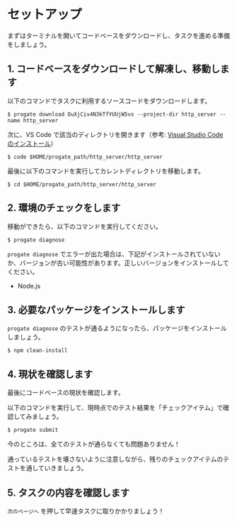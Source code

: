 # セットアップ

まずはターミナルを開いてコードベースをダウンロードし、タスクを進める準備をしましょう。

## 1. コードベースをダウンロードして解凍し、移動します

以下のコマンドでタスクに利用するソースコードをダウンロードします。

```terminal
$ progate download OuXjCiv4N3kTfYUUjW5vs --project-dir http_server --name http_server
```

次に、VS Code で該当のディレクトリを開きます（参考: [Visual Studio Code のインストール](/articles/install-vscode)）

```terminal
$ code $HOME/progate_path/http_server/http_server
```

最後に以下のコマンドを実行してカレントディレクトリを移動します。

```terminal
$ cd $HOME/progate_path/http_server/http_server
```

## 2. 環境のチェックをします

移動ができたら、以下のコマンドを実行してください。

```terminal
$ progate diagnose
```

`progate diagnose` でエラーが出た場合は、下記がインストールされていないか、バージョンが古い可能性があります。正しいバージョンをインストールしてください。

- Node.js

## 3. 必要なパッケージをインストールします

`progate diagnose` のテストが通るようになったら、パッケージをインストールしましょう。

```terminal
$ npm clean-install
```

## 4. 現状を確認します

最後にコードベースの現状を確認します。

以下のコマンドを実行して、現時点でのテスト結果を「チェックアイテム」で確認してみましょう。

```terminal
$ progate submit
```

今のところは、全てのテストが通らなくても問題ありません！

通っているテストを壊さないように注意しながら、残りのチェックアイテムのテストを通していきましょう。

## 5. タスクの内容を確認します

`次のページへ` を押して早速タスクに取りかかりましょう！
